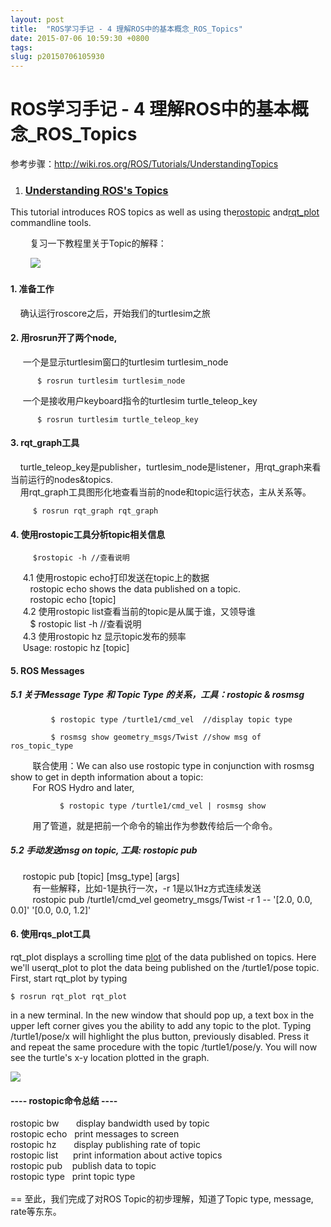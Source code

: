 ```yaml
---
layout: post
title:  "ROS学习手记 - 4 理解ROS中的基本概念_ROS_Topics"
date: 2015-07-06 10:59:30 +0800
tags: 
slug: p20150706105930
---
```


# ROS学习手记 - 4 理解ROS中的基本概念_ROS_Topics





  
 


  
 


  
 


参考步骤：http://wiki.ros.org/ROS/Tutorials/UnderstandingTopics  
 


1. ### [Understanding ROS's Topics](http://wiki.ros.org/ROS/Tutorials/UnderstandingTopics)

 This tutorial introduces ROS topics as well as using the[rostopic](http://wiki.ros.org/rostopic) and[rqt\_plot](http://wiki.ros.org/rqt_plot) commandline tools.

         复习一下教程里关于Topic的解释： 
  

        ![](https://img-blog.csdn.net/20150706105852851?watermark/2/text/aHR0cDovL2Jsb2cuY3Nkbi5uZXQv/font/5a6L5L2T/fontsize/400/fill/I0JBQkFCMA==/dissolve/70/gravity/Center)


#### 1. 准备工作


    确认运行roscore之后，开始我们的turtlesim之旅


#### 2. 用rosrun开了两个node,


     一个是显示turtlesim窗口的turtlesim turtlesim\_node  
 



```
      $ rosrun turtlesim turtlesim_node
```
      一个是接收用户keyboard指令的turtlesim turtle\_teleop\_key 

```
      $ rosrun turtlesim turtle_teleop_key
```


#### 3. rqt\_graph工具


    turtle\_teleop\_key是publisher，turtlesim\_node是listener，用rqt\_graph来看当前运行的nodes&topics.  
     用rqt\_graph工具图形化地查看当前的node和topic运行状态，主从关系等。  
 



```
     $ rosrun rqt_graph rqt_graph
```

#### 4. 使用rostopic工具分析topic相关信息



```
     $rostopic -h //查看说明
```

     4.1 使用rostopic echo打印发送在topic上的数据  
         rostopic echo shows the data published on a topic.   
         rostopic echo [topic]  
      4.2 使用rostopic list查看当前的topic是从属于谁，又领导谁  
         $ rostopic list -h //查看说明  
      4.3 使用rostopic hz 显示topic发布的频率           
      Usage: rostopic hz [topic]  
   
 


#### 5. ROS Messages


##### 5.1 关于Message Type 和 Topic Type 的关系，工具：rostopic & rosmsg



```
         $ rostopic type /turtle1/cmd_vel  //display topic type 
```


```
         $ rosmsg show geometry_msgs/Twist //show msg of ros_topic_type
```

         联合使用：We can also use rostopic type in conjunction with rosmsg show to get in depth information about a topic:  
          For ROS Hydro and later,  
 



```
           $ rostopic type /turtle1/cmd_vel | rosmsg show
```

         用了管道，就是把前一个命令的输出作为参数传给后一个命令。  
 


##### 5.2 手动发送msg on topic, 工具: rostopic pub


     rostopic pub [topic] [msg\_type] [args]  
          有一些解释，比如-1是执行一次，-r 1是以1Hz方式连续发送  
          rostopic pub /turtle1/cmd\_vel geometry\_msgs/Twist -r 1 -- '[2.0, 0.0, 0.0]' '[0.0, 0.0, 1.2]'  
   
 


#### 6. 使用rqs\_plot工具


rqt\_plot displays a scrolling time [plot](https://so.csdn.net/so/search?q=plot&spm=1001.2101.3001.7020) of the data published on topics. Here we'll userqt\_plot to plot the data being published on the /turtle1/pose topic. First, start rqt\_plot by typing  




```
$ rosrun rqt_plot rqt_plot
```


in a new terminal. In the new window that should pop up, a text box in the upper left corner gives you the ability to add any topic to the plot. Typing 
/turtle1/pose/x will highlight the plus button, previously disabled. Press it and repeat the same procedure with the topic 
/turtle1/pose/y. You will now see the turtle's x-y location plotted in the graph. 
  

![](https://img-blog.csdn.net/20150706171401811?watermark/2/text/aHR0cDovL2Jsb2cuY3Nkbi5uZXQv/font/5a6L5L2T/fontsize/400/fill/I0JBQkFCMA==/dissolve/70/gravity/Center)  
 


#### ---- rostopic命令总结 ----


rostopic bw       display bandwidth used by topic  
 rostopic echo   print messages to screen  
 rostopic hz       display publishing rate of topic      
 rostopic list      print information about active topics  
 rostopic pub    publish data to topic  
 rostopic type   print topic type  
           
 == 至此，我们完成了对ROS Topic的初步理解，知道了Topic type, message, rate等东东。  
 



  
 


  
 




